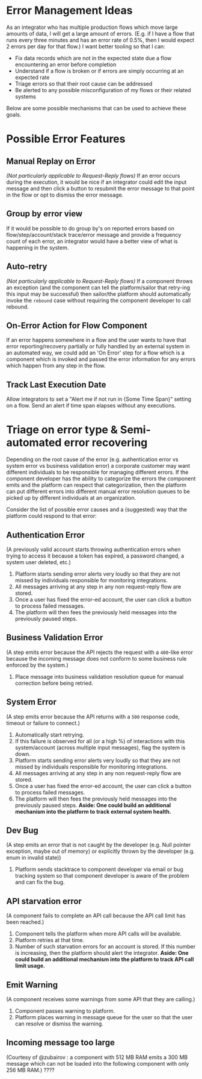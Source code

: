 # Error Management Ideas

As an integrator who has multiple production flows which move large amounts of
data, I will get a large amount of errors.  (E.g. if I have a flow that runs
every three minutes and has an error rate of 0.5%, then I would expect 2 errors
per day for that flow.)  I want better tooling so that I can:

* Fix data records which are not in the expected state due a flow encountering an error before completion
* Understand if a flow is broken or if errors are simply occurring at an expected rate
* Triage errors so that their root cause can be addressed
* Be alerted to any possible misconfiguration of my flows or their related systems

Below are some possible mechanisms that can be used to achieve these goals.

# Possible Error Features
## Manual Replay on Error
*(Not particularly applicable to Request-Reply flows)*
If an error occurs during the execution, it would be nice if an integrator could
edit the input message and then click a button to resubmit the error message to
that point in the flow or opt to dismiss the error message.

## Group by error view
If it would be possible to do group by's on reported errors based on
flow/step/account/stack trace/error message and provide a frequency count of
each error, an integrator would have a better view of what is happening in the
system.

## Auto-retry
*(Not particularly applicable to Request-Reply flows)*
If a component throws an exception (and the component can tell the
platform/sailor that retry-ing this input may be successful) then sailor/the
platform should automatically invoke the `rebound` case without requiring the
component developer to call rebound.

## On-Error Action for Flow Component
If an error happens somewhere in a flow and the user wants to have that error
reporting/recovery partially or fully handled by an external system in an
automated way, we could add an 'On Error' step for a flow which is a component
which is invoked and passed the error information for any errors which happen
from any step in the flow.

## Track Last Execution Date
Allow integrators to set a "Alert me if not run in {Some Time Span}" setting on
a flow.  Send an alert if time span elapses without any executions.

# Triage on error type & Semi-automated error recovering
Depending on the root cause of the error (e.g. authentication error vs system
error vs business validation error) a corporate customer may want different
individuals to be responsible for managing different errors.  If the component
developer has the ability to categorize the errors the component emits and the
platform can respect that categorization, then the platform can put different
errors into different manual error resolution queues to be picked up by
different individuals at an organization.

Consider the list of possible error causes and a (suggested) way that the platform could respond to that error:

## Authentication Error
(A previously valid account starts throwing authentication errors when trying to
access it because a token has expired, a password changed, a system user
deleted, etc.)
1. Platform starts sending error alerts very loudly so that they are not missed by individuals responsible for monitoring integrations.
1. All messages arriving at any step in any non request-reply flow are stored.
1. Once a user has fixed the error-ed account, the user can click a button to process failed messages.
1. The platform will then fees the previously held messages into the previously paused steps.

## Business Validation Error
(A step emits error because the API rejects the request with a `400`-like error
because the incoming message does not conform to some business rule enforced by
the system.)
1. Place message into business validation resolution queue for manual correction before being retried.

## System Error
(A step emits error because the API returns with a `500` response code, timeout or failure to connect.)
1. Automatically start retrying.
1. If this failure is observed for all (or a high %) of interactions with this system/account (across multiple input messages), flag the system is down.
1. Platform starts sending error alerts very loudly so that they are not missed by individuals responsible for monitoring integrations.
1. All messages arriving at any step in any non request-reply flow are stored.
1. Once a user has fixed the error-ed account, the user can click a button to process failed messages.
1. The platform will then fees the previously held messages into the previously paused steps.
**Aside: One could build an additional mechanism into the platform to track external system health.**

## Dev Bug
(A step emits an error that is not caught by the developer (e.g. Null pointer
exception, maybe out of memory) or explicitly thrown by the developer (e.g. enum
in invalid state))
1. Platform sends stacktrace to component developer via email or bug tracking system so that component developer is aware of the problem and can fix the bug.

## API starvation error
(A component fails to complete an API call because the API call limit has been reached.)
1. Component tells the platform when more API calls will be available.
1. Platform retries at that time.
1. Number of such starvation errors for an account is stored.  If this number is increasing, then the platform should alert the integrator.
**Aside: One could build an additional mechanism into the platform to track API call limit usage.**

## Emit Warning
(A component receives some warnings from some API that they are calling.)
1. Component passes warning to platform.
1. Platform places warning in message queue for the user so that the user can resolve or dismiss the warning.

## Incoming message too large
(Courtesy of @zubairov : a component with 512 MB RAM emits a 300 MB message which can not be loaded into the following component with only 256 MB RAM.)
????